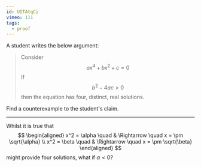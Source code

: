 ```yaml
---
id: UITAtqCi
vimeo: 111
tags:
  - proof
---
```


A student writes the below argument:

 > Consider
 > $$
 > ax^4 + bx^2 + c = 0
 > $$
 > If
 > $$
 > b^2 - 4ac > 0
 > $$
 > then the equation has four, distinct, real solutions.

Find a counterexample to the student's claim.

---

Whilst it is true that
$$
\begin{aligned}
x^2 = \alpha \quad & \Rightarrow \quad x = \pm \sqrt{\alpha} \\
x^2 = \beta \quad & \Rightarrow \quad  x = \pm \sqrt{\beta}
\end{aligned}
$$
might provide four solutions, what if $\alpha < 0$?
